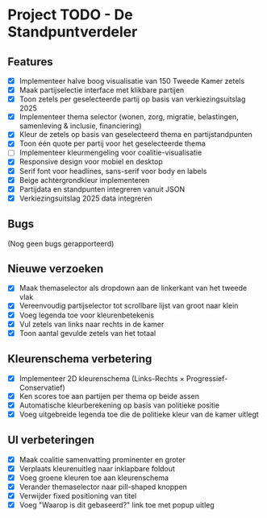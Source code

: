 # Project TODO - De Standpuntverdeler

## Features

- [x] Implementeer halve boog visualisatie van 150 Tweede Kamer zetels
- [x] Maak partijselectie interface met klikbare partijen
- [x] Toon zetels per geselecteerde partij op basis van verkiezingsuitslag 2025
- [x] Implementeer thema selector (wonen, zorg, migratie, belastingen, samenleving & inclusie, financiering)
- [x] Kleur de zetels op basis van geselecteerd thema en partijstandpunten
- [x] Toon één quote per partij voor het geselecteerde thema
- [ ] Implementeer kleurmengeling voor coalitie-visualisatie
- [x] Responsive design voor mobiel en desktop
- [x] Serif font voor headlines, sans-serif voor body en labels
- [x] Beige achtergrondkleur implementeren
- [x] Partijdata en standpunten integreren vanuit JSON
- [x] Verkiezingsuitslag 2025 data integreren

## Bugs

(Nog geen bugs gerapporteerd)

## Nieuwe verzoeken

- [x] Maak themaselector als dropdown aan de linkerkant van het tweede vlak
- [x] Vereenvoudig partijselector tot scrollbare lijst van groot naar klein
- [x] Voeg legenda toe voor kleurenbetekenis
- [x] Vul zetels van links naar rechts in de kamer
- [x] Toon aantal gevulde zetels van het totaal

## Kleurenschema verbetering

- [x] Implementeer 2D kleurenschema (Links-Rechts × Progressief-Conservatief)
- [x] Ken scores toe aan partijen per thema op beide assen
- [x] Automatische kleurberekening op basis van politieke positie
- [x] Voeg uitgebreide legenda toe die de politieke kleur van de kamer uitlegt

## UI verbeteringen

- [x] Maak coalitie samenvatting prominenter en groter
- [x] Verplaats kleurenuitleg naar inklapbare foldout
- [x] Voeg groene kleuren toe aan kleurenschema
- [x] Verander themaselector naar pill-shaped knoppen
- [x] Verwijder fixed positioning van titel
- [x] Voeg "Waarop is dit gebaseerd?" link toe met popup uitleg
